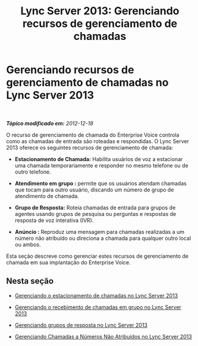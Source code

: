 ﻿---
title: 'Lync Server 2013: Gerenciando recursos de gerenciamento de chamadas'
TOCTitle: Gerenciando recursos de gerenciamento de chamadas
ms:assetid: c1261140-7a17-4bb2-9823-aa2cf307067c
ms:mtpsurl: https://technet.microsoft.com/pt-br/library/JJ721872(v=OCS.15)
ms:contentKeyID: 49886390
ms.date: 05/19/2016
mtps_version: v=OCS.15
ms.translationtype: HT
---

# Gerenciando recursos de gerenciamento de chamadas no Lync Server 2013

 

_**Tópico modificado em:** 2012-12-18_

O recurso de gerenciamento de chamada do Enterprise Voice controla como as chamadas de entrada são roteadas e respondidas. O Lync Server 2013 oferece os seguintes recursos de gerenciamento de chamada:

  - **Estacionamento de Chamada:** Habilita usuários de voz a estacionar uma chamada temporariamente e responder no mesmo telefone ou de outro telefone.

  - **Atendimento em grupo :** permite que os usuários atendam chamadas que tocam para outro usuário, discando um número de grupo de atendimento de chamada.

  - **Grupo de Resposta:** Roteia chamadas de entrada para grupos de agentes usando grupos de pesquisa ou perguntas e respostas de resposta de voz interativa (IVR).

  - **Anúncio :** Reproduz uma mensagem para chamadas realizadas a um número não atribuído ou direciona a chamada para qualquer outro local ou ambos.

Esta seção descreve como gerenciar estes recursos de gerenciamento de chamada em sua implantação do Enterprise Voice.

## Nesta seção

  - [Gerenciando o estacionamento de chamadas no Lync Server 2013](lync-server-2013-managing-call-park.md)

  - [Gerenciando o recebimento de chamadas em grupo no Lync Server 2013](lync-server-2013-managing-group-call-pickup.md)

  - [Gerenciando grupos de resposta no Lync Server 2013](lync-server-2013-managing-response-groups.md)

  - [Gerenciando Chamadas a Números Não Atribuídos no Lync Server 2013](lync-server-2013-managing-calls-to-unassigned-numbers.md)

